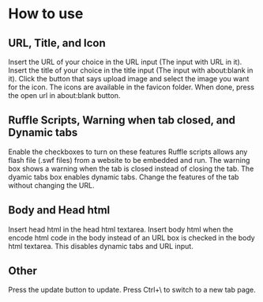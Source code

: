# How to use
## URL, Title, and Icon
Insert the URL of your choice in the URL input (The input with URL in it).
Insert the title of your choice in the title input (The input with about:blank in it).
Click the button that says upload image and select the image you want for the icon. The icons are available in the favicon folder.
When done, press the open url in about:blank button.
## Ruffle Scripts, Warning when tab closed, and Dynamic tabs
Enable the checkboxes to turn on these features
Ruffle scripts allows any flash file (.swf files) from a website to be embedded and run.
The warning box shows a warning when the tab is closed instead of closing the tab.
The dyamic tabs box enables dynamic tabs. Change the features of the tab without changing the URL.
## Body and Head html
Insert head html in the head html textarea.
Insert body html when the encode html code in the body instead of an URL box is checked in the body html textarea. This disables dynamic tabs and URL input.
## Other
Press the update button to update.
Press Ctrl+\ to switch to a new tab page.
